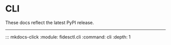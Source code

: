 # CLI

These docs reflect the latest PyPI release.

---

::: mkdocs-click
    :module: fidesctl.cli
    :command: cli
    :depth: 1
